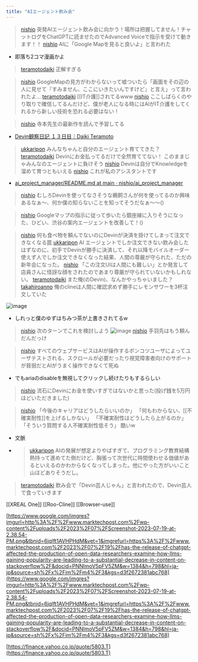```yaml
---
title: "AIエージェント飲み会"
---
```



> [nishio](https://x.com/nishio/status/1878722755467915617) 突発AIエージェント飲み会に向かう！場所は把握してません！チャットログをChatGPTに読ませたのでAdvanced Voiceで指示を受けて動きます！！
> [nishio](https://x.com/nishio/status/1878723814324142158) AIに「Google Mapを見ると良いよ」と言われた
- 即落ち2コマ漫画かよ
> [teramotodaiki](https://x.com/teramotodaiki/status/1878726470392336464) 正解すぎる

> [nishio](https://x.com/nishio/status/1878726862542872863) GoogleMapの見方がわからないって嘘ついたら「画面をその辺の人に見せて『すみません、ここにいきたいんですけど』と言え」って言われたよ…
> [teramotodaiki](https://x.com/teramotodaiki/status/1878727091681955907) [[IT介護]]されてるwww
> [nishio](https://x.com/nishio/status/1878727974092173341) ここしばらくのやり取りで確信してるんだけど、僕が老人になる時にはAIがIT介護をしてくれるから新しい技術を恐れる必要はない！

> [nishio](https://x.com/nishio/status/1878730669351915854) 寺本先生の最新作を読んで予習してる
- [Devin観察日記 １３日目｜Daiki Teramoto](https://note.com/teramotodaiki/n/n349d1d361804)

> [ukkaripon](https://x.com/ukkaripon/status/1878728163238498735) みんなちゃんと自分のエージェント育ててきた？
> [teramotodaiki](https://x.com/teramotodaiki/status/1878731315891388885) Devinにお金払ってるだけで全然育ててない！
>  このままじゃみんなのエージェントに負けそう
> [nishio](https://x.com/nishio/status/1878732177799807102) Devinは自分でKnowledgeを溜めて育つともいえる
> [nishio](https://x.com/nishio/status/1878732441936183319) これが私のアシスタントです
- [ai_project_manager/README.md at main · nishio/ai_project_manager](https://github.com/nishio/ai_project_manager/blob/main/README.md)

> [nishio](https://x.com/nishio/status/1878733281426133176) むしろDevinを使ってなさそうな鵜飼さんが何を使ってるのか興味あるなぁ〜、何か僕の知らないことを知ってそうだなぁ〜〜()

> [nishio](https://x.com/nishio/status/1878734386335768962) Googleマップの指示に従って歩いたら銀座線に入りそうになった、ひどい、渋谷の案内エージェントを改善して！()

> [nishio](https://x.com/nishio/status/1878744089098866952) 何も食べ物を頼んでないのにDevinが決済を掛けてしまって注文できなくなる罠
> [ukkaripon](https://x.com/ukkaripon/status/1878785384504770776) AI エージェントでしか注文できない飲み会したはずなのに、初手でDevinが勝手に決済して、それ以降モバイルオーダー使えず人でしか注文できなくなった結果、人間の尊厳が守られた、ただの新年会になった。
> [nishio](https://x.com/nishio/status/1878789976600809610) 「この注文UIは人間にも難しい」とか発言して店員さんに怪訝な顔をされたのであまり尊厳が守られていないかもしれない。
> [teramotodaiki](https://x.com/teramotodaiki/status/1878791475624075359) また俺(のDevin)、なんかやっちゃいました？
> [takahiroanno](https://x.com/takahiroanno/status/1878792912953364885) 俺のclineは人間に確認求めず勝手にレモンサワーを3杯注文していた

![image](https://gyazo.com/fe22609a4335b13179c3e69a4785ebef/thumb/1000)
- しれっと僕のゆずはちみつ茶が上書きされてるw

> [nishio](https://x.com/nishio/status/1878747636632879333) 次のターンでこれを検討しよう
>  ![image](https://gyazo.com/ee30f19c09980b73d46684e9bd920fa7/thumb/1000)
> [nishio](https://x.com/nishio/status/1878748298825372097) 手羽先はもう頼んだんだっけ


> [nishio](https://x.com/nishio/status/1878758298809450967) すべてのウェブサービスはAIが操作するポンコツユーザによってユーザテストされる、スクロールが必要だったり視覚障害者向けのサポートが貧弱だとAIがうまく操作できなくて死ぬ
- でもariaのdisableを無視してクリックし続けたりもするらしい


> [nishio](https://x.com/nishio/status/1878792470018019638) 流石にDevinにお金を使いすぎではないかと思った(投げ銭を5万円ほどいただきました)


> [nishio](https://x.com/nishio/status/1878795288204444148) 「今後のキャリアはどうしたらいいのか」
>  「何もわからない、[[不確実耐性]]を上げるしかない」
>  「不確実耐性はどうしたら上がるのか」
>  「そういう質問する人不確実耐性低そう」
>  酷いw
- 文脈
- > [ukkaripon](https://x.com/ukkaripon/status/1878812525598519796) AIの発展が想定よりやばすぎて、プログラミング教育結構熱持って進めてた側だけど、胸張って次世代に時間使わせる価値があるといえるのかわからなくなってしまった。他にやった方がいいこと山ほどありそうだし。


> [teramotodaiki](https://x.com/teramotodaiki/status/1878796199798665402) 飲み会で「Devin芸人じゃん」と言われたので、Devin芸人で食っていきます



[[XREAL One]]
[[Roo-Cline]]
[[Browser-use]]

[https://www.google.com/imgres?imgurl=http%3A%2F%2Fwww.marktechpost.com%2Fwp-content%2Fuploads%2F2023%2F07%2FScreenshot-2023-07-19-at-2.38.54-PM.png&tbnid=6jqlft1AVHPHdM&vet=1&imgrefurl=https%3A%2F%2Fwww.marktechpost.com%2F2023%2F07%2F19%2Fhas-the-release-of-chatgpt-affected-the-production-of-open-data-researchers-examine-how-llms-gaining-popularity-are-leading-to-a-substantial-decrease-in-content-on-stackoverflow%2F&docid=PNNlmoV5pFV5ZM&w=1384&h=798&hl=ja-jp&source=sh%2Fx%2Fim%2Fm4%2F3&kgs=d3f2672381abc768](https://www.google.com/imgres?imgurl=http%3A%2F%2Fwww.marktechpost.com%2Fwp-content%2Fuploads%2F2023%2F07%2FScreenshot-2023-07-19-at-2.38.54-PM.png&tbnid=6jqlft1AVHPHdM&vet=1&imgrefurl=https%3A%2F%2Fwww.marktechpost.com%2F2023%2F07%2F19%2Fhas-the-release-of-chatgpt-affected-the-production-of-open-data-researchers-examine-how-llms-gaining-popularity-are-leading-to-a-substantial-decrease-in-content-on-stackoverflow%2F&docid=PNNlmoV5pFV5ZM&w=1384&h=798&hl=ja-jp&source=sh%2Fx%2Fim%2Fm4%2F3&kgs=d3f2672381abc768)

[https://finance.yahoo.co.jp/quote/5803.T](https://finance.yahoo.co.jp/quote/5803.T)
